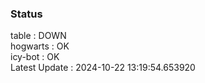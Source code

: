 ### Status


table : DOWN  
hogwarts : OK  
icy-bot : OK  
Latest Update : 2024-10-22 13:19:54.653920

